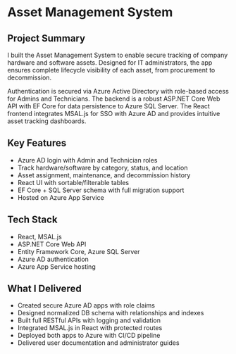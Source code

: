 # Asset Management System

## Project Summary  
I built the Asset Management System to enable secure tracking of company hardware and software assets. Designed for IT administrators, the app ensures complete lifecycle visibility of each asset, from procurement to decommission.

Authentication is secured via Azure Active Directory with role-based access for Admins and Technicians. The backend is a robust ASP.NET Core Web API with EF Core for data persistence to Azure SQL Server. The React frontend integrates MSAL.js for SSO with Azure AD and provides intuitive asset tracking dashboards.

## Key Features  
- Azure AD login with Admin and Technician roles  
- Track hardware/software by category, status, and location  
- Asset assignment, maintenance, and decommission history  
- React UI with sortable/filterable tables  
- EF Core + SQL Server schema with full migration support  
- Hosted on Azure App Service

## Tech Stack  
- React, MSAL.js  
- ASP.NET Core Web API  
- Entity Framework Core, Azure SQL Server  
- Azure AD authentication  
- Azure App Service hosting

## What I Delivered  
- Created secure Azure AD apps with role claims  
- Designed normalized DB schema with relationships and indexes  
- Built full RESTful APIs with logging and validation  
- Integrated MSAL.js in React with protected routes  
- Deployed both apps to Azure with CI/CD pipeline  
- Delivered user documentation and administrator guides

